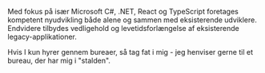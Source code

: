 Med fokus på især Microsoft C#, .NET, React og TypeScript foretages
kompetent nyudvikling både alene og sammen med eksisterende udviklere.
Endvidere tilbydes vedligehold og levetidsforlængelse af
eksisterende legacy-applikationer.

Hvis I kun hyrer gennem bureaer, så tag fat i mig - jeg henviser gerne til
et bureau, der har mig i "stalden".
